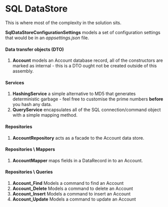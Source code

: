 ﻿# SQL DataStore
This is where most of the complexity in the solution sits.


**SqlDataStoreConfigurationSettings** models a set of configuration settings that would be in an *appsettings.json* file.


#### Data transfer objects (DTO)
1. **Account** models an Account database record, all of the constructors are marked as internal - this is a DTO ought not be created outside of this assembly.

#### Services
1. **HashingService** a simple alternative to MD5 that generates deterministic garbage - feel free to customise the prime numbers **before** you hash any data.
2. **QueryService** encapsulates all of the SQL connection/command object with a simple mapping method.

#### Repositories
1. **AccountRepository** acts as a facade to the Account data store.

#### Repositories \ Mappers
1. **AccountMapper** maps fields in a DataRecord in to an Account.

#### Repositories \ Queries
1. **Account_Find** Models a command to find an Account
2. **Account_Delete** Models a command to delete an Account
3. **Account_Insert** Models a command to insert an Account
4. **Account_Update** Models a command to update an Account

